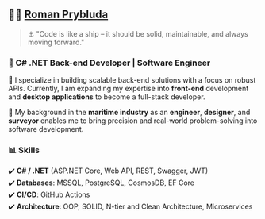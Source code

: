 ## 👨‍💻 **[Roman Prybluda](https://www.linkedin.com/in/romanprybluda/)**
> ⚓ "Code is like a ship – it should be solid, maintainable, and always moving forward."
### 🚀 C# .NET Back-end Developer | Software Engineer

🔹 I specialize in building scalable back-end solutions with a focus on robust APIs. Currently, I am expanding my expertise into **front-end** development and **desktop applications** to become a full-stack developer.

🔹 My background in the **maritime industry** as an **engineer**, **designer**, and **surveyor** enables me to bring precision and real-world problem-solving into software development.

### 📊 **Skills**
✔️ **C# / .NET** (ASP.NET Core, Web API, REST, Swagger, JWT)  
✔️ **Databases**: MSSQL, PostgreSQL, CosmosDB, EF Core  
✔️ **CI/CD**: GitHub Actions  
✔️ **Architecture**: OOP, SOLID, N-tier and Clean Architecture, Microservices
